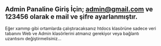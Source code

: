 Admin Panaline Giriş İçin;
admin@gmail.com ve 123456 olarak e mail ve şifre ayarlanmıştır. 
---
Eğer xammp gibi ortamlarda çalıştıracaksanız htdocs klasörüne sadece veri tabanını Web ve Admin klasörlerini atmanız gerekiyor veya bağlantı uzantısını değiştirmelisiniz...
